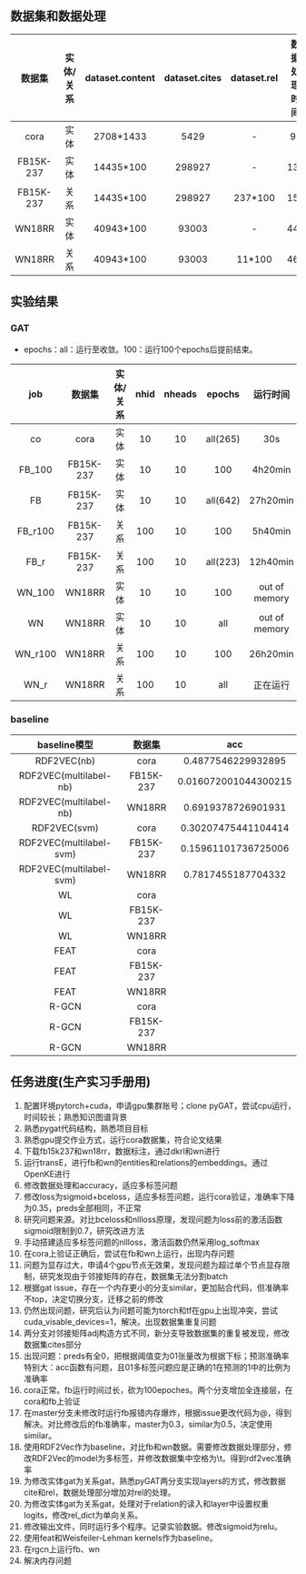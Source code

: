 ## 数据集和数据处理

|  数据集   |实体/关系|dataset.content|dataset.cites|dataset.rel| 数据处理时间 | 运行1个epoch时间 |
| :-------: | :---: | :--------: | :----: | :------: | :---: | :----: |
|   cora    |  实体 | 2708\*1433 | 5429   |    -     |   9s  |  0.05s |
| FB15K-237 |  实体 | 14435\*100 | 298927 |    -     |   13s | 2min40s|
| FB15K-237 |  关系 | 14435\*100 | 298927 | 237\*100 |   15s | 3min20s|
|   WN18RR  |  实体 | 40943\*100 | 93003  |    -     |   44s |        |
|   WN18RR  |  关系 | 40943\*100 | 93003  |  11\*100 |   46s |15min30s|

## 实验结果

### GAT

+ epochs：all：运行至收敛。100：运行100个epochs后提前结束。

|   job   |   数据集  |实体/关系|  nhid | nheads |  epochs  | 运行时间 |  准确率 |
| :-----: | :-------: | :----: | :---: | :----: | :------: | :------: | :----: |
|   co    |    cora   |  实体  |   10  |   10   | all(265) |   30s    | 0.8200 |
| FB_100  | FB15K-237 |  实体  |   10  |   10   |   100    | 4h20min  | 0.2774 |
|   FB    | FB15K-237 |  实体  |   10  |   10   | all(642) | 27h20min | 0.2876 |
| FB_r100 | FB15K-237 |  关系  |  100  |   10   |   100    | 5h40min  | 0.4449 |
|  FB_r   | FB15K-237 |  关系  |  100  |   10   | all(223) | 12h40min | 0.4574 |
| WN_100  |   WN18RR  |  实体  |   10  |   10   |   100    | out of memory |        |
|   WN    |   WN18RR  |  实体  |   10  |   10   |   all    | out of memory |        |
| WN_r100 |   WN18RR  |  关系  |  100  |   10   |   100    | 26h20min | 0.8597 |
|  WN_r   |   WN18RR  |  关系  |  100  |   10   |   all    | 正在运行  |        |

### baseline

| baseline模型 |  数据集   |         acc          |
| :----------: | :-------: | :------------------: |
| RDF2VEC(nb)  |   cora    |  0.4877546229932895  |
| RDF2VEC(multilabel-nb)  | FB15K-237 | 0.016072001044300215 |
| RDF2VEC(multilabel-nb)  |  WN18RR   |  0.6919378726901931  |
| RDF2VEC(svm) |   cora    | 0.30207475441104414  |
| RDF2VEC(multilabel-svm) | FB15K-237 | 0.15961101736725006  |
| RDF2VEC(multilabel-svm) |  WN18RR   |  0.7817455187704332  |
|      WL      |   cora    |                      |
|      WL      | FB15K-237 |                      |
|      WL      |  WN18RR   |                      |
|     FEAT     |   cora    |                      |
|     FEAT     | FB15K-237 |                      |
|     FEAT     |  WN18RR   |                      |
|    R-GCN     |   cora    |                      |
|    R-GCN     | FB15K-237 |                      |
|    R-GCN     |  WN18RR   |                      |

## 任务进度(生产实习手册用)

1. 配置环境pytorch+cuda，申请gpu集群账号；clone pyGAT，尝试cpu运行，时间较长；熟悉知识图谱背景
2. 熟悉pygat代码结构，熟悉项目目标
3. 熟悉gpu提交作业方式，运行cora数据集，符合论文结果
4. 下载fb15k237和wn18rr，数据标注，通过dkrl和wn进行
5. 运行transE，进行fb和wn的entities和relations的embeddings。通过OpenKE进行
6. 修改数据处理和accuracy，适应多标签问题
7. 修改loss为sigmoid+bceloss，适应多标签问题，运行cora验证，准确率下降为0.35，preds全部相同，不正常
8. 研究问题来源。对比bceloss和nllloss原理，发现问题为loss前的激活函数sigmoid限制到0.7，研究改进方法
9. 手动搭建适应多标签问题的nllloss，激活函数仍然采用log_softmax
10. 在cora上验证正确后，尝试在fb和wn上运行，出现内存问题
11. 问题为显存过大，申请4个gpu节点无效果，发现问题为超过单个节点显存限制，研究发现由于邻接矩阵的存在，数据集无法分割batch
12. 根据gat issue，存在一个内存更小的分支similar，更加贴合代码，但准确率不top，决定切换分支，迁移之前的修改
13. 仍然出现问题，研究后认为问题可能为torch和tf在gpu上出现冲突，尝试cuda_visable_devices=1，解决。出现数据集重复问题
14. 两分支对邻接矩阵adj构造方式不同，新分支导致数据集的重复被发现，修改数据集cites部分
15. 出现问题：preds有全0，把根据阈值变为01张量改为根据下标；预测准确率特别大：acc函数有问题，且01多标签问题应是正确的1在预测的1中的比例为准确率
16. cora正常。fb运行时间过长，砍为100epoches。两个分支增加全连接层，在cora和fb上验证
17. 在master分支未修改时运行fb报错内存爆炸，根据issue更改代码为@，得到解决。对比修改后的fb准确率，master为0.3，similar为0.5，决定使用similar。
18. 使用RDF2Vec作为baseline，对比fb和wn数据。需要修改数据处理部分，修改RDF2Vec的model为多标签，并修改数据集中空格为\t。得到rdf2vec准确率
19. 为修改实体gat为关系gat，熟悉pyGAT两分支实现layers的方式，修改数据cite和rel，数据处理部分增加对rel的处理。
20. 为修改实体gat为关系gat，处理对于relation的读入和layer中设置权重logits，修改rel_dict为单向关系。
21. 修改输出文件，同时运行多个程序。记录实验数据。修改sigmoid为relu。
22. 使用feat和Weisfeiler-Lehman kernels作为baseline。
23. 在rgcn上运行fb、wn
24. 解决内存问题